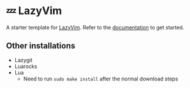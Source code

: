 # 💤 LazyVim

A starter template for [LazyVim](https://github.com/LazyVim/LazyVim).
Refer to the [documentation](https://lazyvim.github.io/installation) to get started.

## Other installations

- Lazygit
- Luarocks
- Lua
  - Need to run `sudo make install` after the normal download steps

